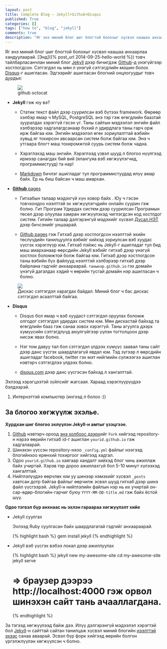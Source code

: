 ```yaml
---
layout: post
title: Complete Blog — Jekyll+Github+Disqus
published: True
categories: []
tags: ["how to", "blog", "jekyll"]
comments: true
description: "Яг энэ миний блог шиг блогтой болохыг хүсвэл наашаа анхаарлаа хандуулаарай. Энд товч тайлбарласанчлан миний блог Jekyll дээр бичигдэж Github-д үнэгүйгээр хостлогдсон. Сэтгэгдэл нь мөн л үнэгүй сэтгэгдлийн машин болох Disqus-г ашигласан. Дагаад хийгээрэй."
---
```


Яг энэ миний блог шиг блогтой болохыг хүсвэл наашаа анхаарлаа хандуулаарай. [Энд]({% post_url 2014-09-25-hello-world %}) товч тайлбарласанчлан миний блог [Jekyll](http://jekyllrb.com) дээр бичигдэж [Github](http://github.com)-д үнэгүйгээр хостлогдсон. Сэтгэгдэл нь мөн л үнэгүй _сэтгэгдлийн машин_ болох [Disqus](http://disqus.com)-г ашигласан. Эдгээрийг ашигласан блогний онцлогуудыг товч дурдъя: 

<figure class="img-right"><img src="{{site.url}}/images/octojekyll.png"></img><figcaption>github octocat</figcaption></figure>

- **Jekyll** гэж юу вэ?

  - Статик текст файл дээр суурилсан вэб бүтээх framework. Өөрөөр хэлбэр ямар ч MySQL, PostgreSQL энэ тэр гэж өгөгдлийн баазтай зууралдах хэрэггүй гэсэн үг. Таны сайтын мэдээлэл энгийн файл хэлбэрээр хадгалагдсанаар бүхий л удирдлага таны гарч орж ирж байгаа юм. Энгийн мэдээлэл өгөх зориулалттай вэбийн хувьд яг тохирсон авсаарсан систем болж байгаа юм. Энэ ч утгаара блогт маш тохиромжтой суурь систем болж чадна. 

  - Хэрэглэхэд маш энгийн. Хэрэглээд үзвэл шууд л блогоо нүүлгээд ирмээр санагдах бий вий (ялангуяа вэб хөгжүүлэгчид, программистууд) та нар\!

  - [Markdown](https://daringfireball.net/projects/markdown/basics) бичлэг ашигладаг тул программистуудад илүү амар байх. Ер нь биш байсан ч маш амархан. 


- [**Github** pages](http://pages.github.com)

  - Гитхабын талаар мэдэхгүй хүн ховор байх . Юу ч гэсэн товчхондоо нээлттэй эх хөгжүүлэгчдийн онлайн суурин гэж болно. Гит Програм Удирдах систем дээр суурилсан Програмын төсөл дээр олуулаа хамран хөгжүүлэхэд чиглэгдсэн код хостлдог систем. Гитийн талаар дэлгэрэнгүй мэдэхийг хүсвэл [Дусал.НЭТ](http://dusal.blogmn.net/37350/git-huvilbar-udirdah-sistyem.html) дээр бичсэнийг уншаарай. 

  - [Github pages](http://pages.github.com) гэж Гитхаб дээр хостлогдсон нээлттэй эхийн төслүүдийн танилцуулга вэбийг хийхэд зориулсан вэб хуудас үүсгэх хэрэглүүр юм. Гитхаб пэйжс нь Jekyll-г ашигладаг тул бид маш амарханаар өөрсдийн Jekyll вэбийг гитхаб дээр үнэгүй хостлох боломжтой болж байгаа юм. Гитхаб дээр хостлогдсон таны вэбийн бүх файлууд нээлттэй хэлбэрээр гитхаб дээр байрлана гэдгийг анхаараарай. `танынэр.github.io` гэх домайн үнэгүй дагалдах хэдий ч өөрийн тусгай домайн нэр ашигласан ч болно. 

<figure class="img-right">
<img src="{{site.url}}/images/disqus-example.jpg"><figcaption>Дискас сэтгэгдэл харагдах байдал. Миний блог ч бас дискас сэтгэгдэл асаалттай байгаа.</figcaption></figure>

- **Disqus**

  - Disqus бол ямар ч вэб хуудаст сэтгэгдэл оруулах боломж олгодог сэтгэгдэл удирдах систем юм. Мөн дискастай байхад та өгөгдлийн бааз гэж санаа зовох хэрэггүй. Таны агуулга дээрх хүмүүсийн сэтгэгдлүүд аюулгүйгээр үүлэн тогтолцоон дээр нисэж явах болно.

  - Нэг том давуу тал бол сэтгэгдэл үлдээх хүмүүс заавал таны сайт дээр данс үүсгэх шаардлагагүй явдал юм. Тэд зүгээр л өөрсдийн ашигладаг facebook, twitter гэх мэт нийгмийн сүлжээгээ ашиглан нэвтэрч сэтгэгдлээ үлдээх болно. 

  - [disqus.com](http://www.disqus.com) дээр данс үүсгэсэн байхад л хангалттай. 





Эхлээд хэрэгцээтэй зүйлсийг жагсаая. Хараад хэрэглүүрүүдээ бэлдээрэй. 

1. Интернэттэй компьютер (ингээд л болоо :))

## За блогоо хөгжүүлж эхэлье.

**Хурдхан шиг блогоо эхлүүлэн Jekyll-н амтыг үзэцгээе.**

1. [Github](http://github.com) нэвтэрч ороод [энэ холбоос дээрх](https://github.com/ganni/ganni.github.io)ийг `Fork` хийгээд repository-н нэрээ өөрийн гитхаб id-г ашиглан `yourid.github.io` гэж хадгалаарай.
2. Шинэхэн үүссэн repository-нхоо `_config.yml` файлыг нээгээд блогийнхоо ерөнхий тохиргоог хийгээд хадгал. 
3. Одоо `yourid.github.io` хаягаар хандалт хийхэд блог чинь ажиллаж байх учиртай. Хэрэв тэр дороо ажиллахгүй бол 5-10 минут хүлээхэд хангалттай.
4. Нийтлэлүүдээ өөрчлөх юм уу шинээр нэмэхийг хүсвэл `_posts` хавтсан дотр байгаа файлыг өөрчилж эсвэл шууд гитхаб дээр шинэ файл үүсгээрэй. Jekyll-н нийтлэлийн файлын нэр нь их учиртай он-сар-өдөр-блогийн-гарчиг буюу `YYYY-MM-DD-title.md` гэж байх ёстой шүү. 


**Одоо тэгвэл бүр анхнаас нь эхлэн гараараа хөгжүүлэлт хийе**

* Jekyll суулгах
  
  Эхлээд Ruby суулгасан байх шаардлагатай гэдгийг анхаараарай. 

  {% highlight bash %}
  gem install jekyll
  {% endhighlight %}

* Jekyll вэб үүсгэх вэбээ локал дээр ажиллуулах

  {% highlight bash %}
  jekyll new my-awesome-site
  cd my-awesome-site
  jekyll serve
  # => браузер дээрээ http://localhost:4000 гэж орвол шинэхэн сайт тань ачааллагдана. 
  {% endhighlight %}

За тэгээд хөгжүүлээд байж дээ. Илүү дэлгэрэнгүй мэдээлэл хэрэгтэй бол [Jekyll](http://jekyllrb.com)-н сайттай сайтан танилцаж хүсвэл миний блогийн [нээлттэй эхээс](https://github.com/ganni/ganni.github.io) санаа аваарай. Эсвэл бүр форк хийгээд өөрийн болгон үргэлжлүүлэн хөгжүүлсэн ч болно. 
